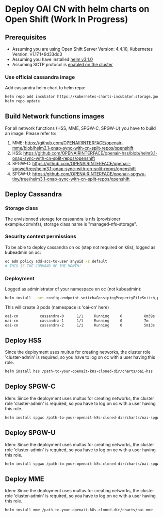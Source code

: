 # Deploy OAI CN with helm charts on Open Shift (Work In Progress)

## Prerequisites
- Assuming you are using Open Shift Server Version: 4.4.10, Kubernetes Version: v1.17.1+9d33dd3
- Assuming you have installed [helm v3.1.0](https://github.com/helm/helm/releases/tag/v3.1.0)
- Assuming SCTP protocol is [enabled on the cluster](https://docs.openshift.com/container-platform/4.4/networking/using-sctp.html#nw-sctp-enabling_using-sctp)

### Use official cassandra image
Add cassandra helm chart to helm repo:
```bash
helm repo add incubator https://kubernetes-charts-incubator.storage.googleapis.com
helm repo update
```

## Build Network functions images
For all network functions (HSS, MME, SPGW-C, SPGW-U) you have to build an image:
Please refer to:
1. MME: https://github.com/OPENAIRINTERFACE/openair-mme/blob/helm3.1-onap-sync-with-cn-split-repos/openshift
1. HSS: https://github.com/OPENAIRINTERFACE/openair-hss/blob/helm3.1-onap-sync-with-cn-split-repos/openshift
1. SPGW-C: https://github.com/OPENAIRINTERFACE/openair-spgwc/tree/helm3.1-onap-sync-with-cn-split-repos/openshift
1. SPGW-U: https://github.com/OPENAIRINTERFACE/openair-spgwu-tiny/tree/helm3.1-onap-sync-with-cn-split-repos/openshift

## Deploy Cassandra
### Storage class
The envisionned storage for cassandra is nfs (provisioner example.com/nfs), storage class name is "managed-nfs-storage".

### Security context permissions
To be able to deploy cassandra on oc (step not required on k8s), logged as kubeadmin on oc:
```bash
oc adm policy add-scc-to-user anyuid -z default
# THIS IS THE COMMAND OF THE MONTH!
```
### Deployment
Logged as administrator of your namespace on oc (not kubeadmin):
```bash
helm install --set config.endpoint_snitch=GossipingPropertyFileSnitch,persistence.storageClass=managed-nfs-storage  cassandra incubator/cassandra
```
This will create 3 pods (namespace is 'oai-cn' here)

```bash
oai-cn          cassandra-0      1/1     Running     0          8m39s
oai-cn          cassandra-1      1/1     Running     0          7m   
oai-cn          cassandra-2      1/1     Running     0          5m13s
```

## Deploy HSS
Since the deployment uses multus for creating networks, the cluster role 'cluster-admin' is required, so you have to log on oc with a user having this role.

```bash
helm install hss /path-to-your-openait-k8s-cloned-dir/charts/oai-hss
```

## Deploy SPGW-C
Idem: Since the deployment uses multus for creating networks, the cluster role 'cluster-admin' is required, so you have to log on oc with a user having this role.

```bash
helm install spgwc /path-to-your-openait-k8s-cloned-dir/charts/oai-spgwc
```
## Deploy SPGW-U
Idem: Since the deployment uses multus for creating networks, the cluster role 'cluster-admin' is required, so you have to log on oc with a user having this role.

```bash
helm install spgwu /path-to-your-openait-k8s-cloned-dir/charts/oai-spgwu-tiny
```

## Deploy MME
Idem: Since the deployment uses multus for creating networks, the cluster role 'cluster-admin' is required, so you have to log on oc with a user having this role.

```bash
helm install mme /path-to-your-openait-k8s-cloned-dir/charts/oai-mme

